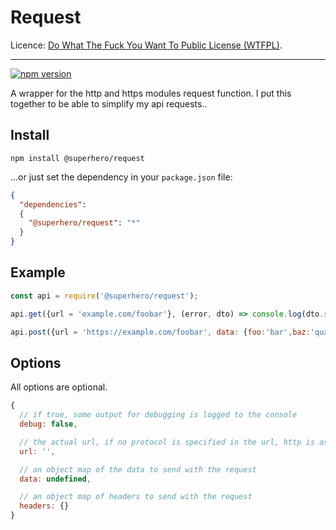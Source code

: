 # Request

Licence: [Do What The Fuck You Want To Public License (WTFPL)](http://www.wtfpl.net/about/).

---

[![npm version](https://badge.fury.io/js/%40superhero%2Frequest.svg)](https://badge.fury.io/js/%40superhero%2Frequest)

A wrapper for the http and https modules request function. I put this together to be able to simplify my api requests..

## Install

`npm install @superhero/request`

...or just set the dependency in your `package.json` file:

```json
{
  "dependencies":
  {
    "@superhero/request": "*"
  }
}
```

## Example

```javascript
const api = require('@superhero/request');

api.get({url = 'example.com/foobar'}, (error, dto) => console.log(dto.status, dto.data));

api.post({url = 'https://example.com/foobar', data: {foo:'bar',baz:'qux'}}, console.log);
```

## Options

All options are optional.

```javascript
{
  // if true, some output for debugging is logged to the console
  debug: false,

  // the actual url, if no protocol is specified in the url, http is assumed
  url: '',

  // an object map of the data to send with the request
  data: undefined,

  // an object map of headers to send with the request
  headers: {}
}
```
